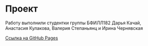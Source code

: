# Проект
Работу выполнили студентки группы БФИЛЛ182 Дарья Качай, Анастасия Кулакова, Валерия Степаньянц и Ирина Чернявская

[Ссылка на GitHub Pages](https://dariakachay.github.io/project/project.html)
